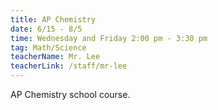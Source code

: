 ```yaml
---
title: AP Chemistry
date: 6/15 - 8/5
time: Wednesday and Friday 2:00 pm - 3:30 pm
tag: Math/Science
teacherName: Mr. Lee
teacherLink: /staff/mr-lee
---
```

AP Chemistry school course.